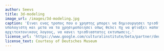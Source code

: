 ```yaml
---
author: Seevs
title: 3d-modeling
image_url: /images/3d-modeling.jpg
caption: 'Ειναι ενας τροπος που ο χρηστης μπορει να δημιουργησει τρισδιαστατα αντικειμενα στον
υπολογιστη και μετα να τα χρησιμοποιησει οπως θελει πχ να φτιαξει καποιο παιχνιδι, για
αρχιτεκτονικους λογους, να κανει τρισδιαστατες εκτυπωσεις.'
license_url: 'https://www.google.com/culturalinstitute/beta/partner/deutsches-museum'
license_text: Courtesy of Deutsches Museum
---
```

